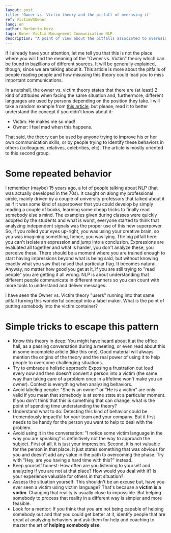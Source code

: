 ```yaml
---
layout: post
title: 'Owner vs. Victim theory and the pitfall of overusing it'
ref: VictimVSOwner
lang: en
author: Norberto Herz
tags: Owner Victim Management Communication NLP
description: "A point of view about the pitfalls associated to overusing the theory or not understanding its full potential"
---
```


If I already have your attention, let me tell you that this is not the place where you will find the meaning of the "Owner vs. Victim" theory which can be found in bazillions of different sources. It will be generally explained, though, since we are talking about it. This article is more about the pitfalls of people reading people and how misusing this theory could lead you to miss important communications.

<!--MORE-->

In a nutshell, the owner vs. victim theory states that there are (at least) 2 kind of attitudes when facing the same situation and, furthermore, different languages are used by persons depending on the position they take. I will take a random example from [this article](http://evelynbrooks.com/do-you-use-victim-language/), but please, read it to better understand the concept if you didn't know about it:

- Victim: He makes me so mad!
- Owner: I feel mad when this happens.

That said, the theory can be used by anyone trying to improve his or her own communication skills, or by people trying to identify these behaviors in others (colleagues, relatives, celebrities, etc). The article is mostly oriented to this second group.

# Some repeated behavior

I remember (maybe) 15 years ago, a lot of people talking about NLP (that was actually developed in the 70s). It caught on along my professional circle, mainly driven by a couple of university professors that talked about it as if it was some kind of superpower that you could develop by simply reading a couple of books, learning some cheap tricks to finally read somebody else's mind. The examples given during classes were quickly adopted by the students and what is worst, everyone started to think that analyzing independent signals was the proper use of this new superpower. So, if you rolled your eyes up-right, you was using your creative brain, so you was imagining something, hence, you was lying. The big pitfall here: you can't isolate an expression and jump into a conclusion. Expressions are evaluated all together and what is harder, you don't analyze these, you perceive these. There should be a moment where you are trained enough to start having impressions beyond what is being said, but without knowing exactly what you saw that raised that particular flag. It becomes natural. Anyway, no matter how good you get at it, if you are still trying to "read people" you are getting it all wrong. NLP is about understanding that different people communicate in different manners so you can count with more tools to understand and deliver messages.

I have seen the Owner vs. Victim theory "users" running into that same pitfall turning this wonderful concept into a label maker. What is the point of putting somebody into the victim container?

# Simple tricks to escape this pattern

- Know this theory in deep: You might have heard about it at the office hall, as a passing conversation during a meeting, or even read about this in some incomplete article (like this one). Good material will always mention the origins of the theory and the real power of using it to help people to overcome challenging situations.
- Try to embrace a holistic approach: Exposing a frustration out loud every now and then doesn't convert a person into a victim (the same way than taking care of a problem once in a lifetime won't make you an owner). Context is everything when analyzing behaviors.
- Avoid labeling people: "She is an owner" or "He is a victim" are only valid if you mean that somebody is at some state at a particular moment. If you don't think that this is something that can change, what is the point of spending time understanding the theory?
- Understand what to do: Detecting this kind of behavior could be tremendously impactful for your team and your company. But it first needs to be handy for the person you want to help to deal with the problem.
- Avoid using it in the conversation: "I notice some victim language in the way you are speaking" is definitively not the way to approach the subject. First of all, it is just your impression. Second, it is not valuable for the person in that place. It just states something that was obvious for you and doesn't add any value in the path to overcoming the phase. Try with "Hey, are you having a hard time with this?" instead.
- Keep yourself honest: How often are you listening to yourself and analyzing if you are not at that place? How would you deal with it? Is your experience valuable for others in that situation?
- Assess the situation yourself: This shouldn't be an excuse but, have you ever seen a victim using victim language? That's because a **victim is a victim**. Changing that reality is usually close to impossible. But helping somebody to process that reality in a different way is simpler and more feasible.
- Look for a mentor: If you think that you are not being capable of helping somebody out and that you could get better at it, identify people that are great at analyzing behaviors and ask them for help and coaching to master the art of **helping somebody else**.

<br />
